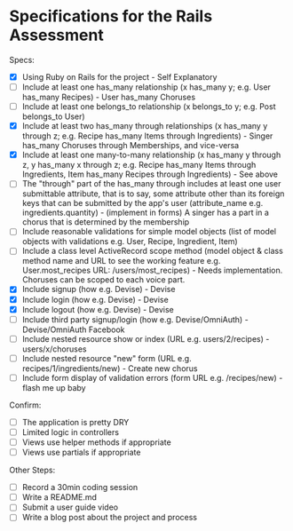 # Specifications for the Rails Assessment

Specs:
- [x] Using Ruby on Rails for the project - Self Explanatory
- [ ] Include at least one has_many relationship (x has_many y; e.g. User has_many Recipes) - User has_many Choruses
- [ ] Include at least one belongs_to relationship (x belongs_to y; e.g. Post belongs_to User)
- [x] Include at least two has_many through relationships (x has_many y through z; e.g. Recipe has_many Items through Ingredients) - Singer has_many Choruses through Memberships, and vice-versa
- [x] Include at least one many-to-many relationship (x has_many y through z, y has_many x through z; e.g. Recipe has_many Items through Ingredients, Item has_many Recipes through Ingredients) - See above
- [ ] The "through" part of the has_many through includes at least one user submittable attribute, that is to say, some attribute other than its foreign keys that can be submitted by the app's user (attribute_name e.g. ingredients.quantity) - (implement in forms) A singer has a part in a chorus that is determined by the membership
- [ ] Include reasonable validations for simple model objects (list of model objects with validations e.g. User, Recipe, Ingredient, Item)
- [ ] Include a class level ActiveRecord scope method (model object & class method name and URL to see the working feature e.g. User.most_recipes URL: /users/most_recipes) - Needs implementation. Choruses can be scoped to each voice part.
- [x] Include signup (how e.g. Devise) - Devise
- [x] Include login (how e.g. Devise) - Devise
- [x] Include logout (how e.g. Devise) - Devise
- [ ] Include third party signup/login (how e.g. Devise/OmniAuth) - Devise/OmniAuth Facebook
- [ ] Include nested resource show or index (URL e.g. users/2/recipes) - users/x/choruses
- [ ] Include nested resource "new" form (URL e.g. recipes/1/ingredients/new) - Create new chorus
- [ ] Include form display of validation errors (form URL e.g. /recipes/new) - flash me up baby

Confirm:
- [ ] The application is pretty DRY
- [ ] Limited logic in controllers
- [ ] Views use helper methods if appropriate
- [ ] Views use partials if appropriate

Other Steps:
- [ ] Record a 30min coding session
- [ ] Write a README.md
- [ ] Submit a user guide video
- [ ] Write a blog post about the project and process
